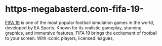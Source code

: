 # https-megabasterd.com-fifa-19-
[FIFA 19](https://megabasterd.com/fifa-19/) is one of the most popular football simulation games in the world, developed by EA Sports. Known for its realistic gameplay, stunning graphics, and immersive features, FIFA 19 brings the excitement of football to your screen. With iconic players, licensed leagues, 
